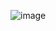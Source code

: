 ![image](https://github.com/RevanArturito/SIMPLE-CALCULATOR/assets/152382596/861f7533-1081-46a9-9876-25ee2bda5d1f)
